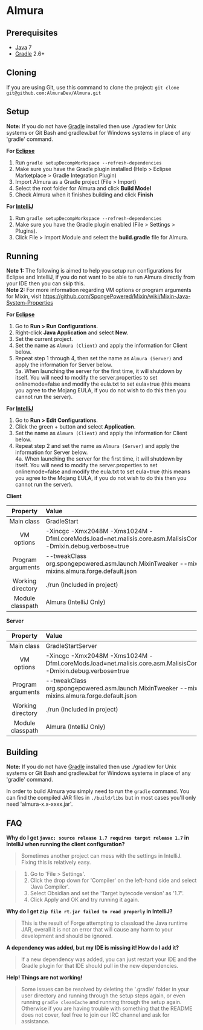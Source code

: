 Almura
=============

## Prerequisites
* [Java] 7
* [Gradle] 2.6+

## Cloning
If you are using Git, use this command to clone the project: `git clone git@github.com:AlmuraDev/Almura.git`

## Setup
__Note:__ If you do not have [Gradle] installed then use ./gradlew for Unix systems or Git Bash and gradlew.bat for Windows systems in place of any 'gradle' command.

__For [Eclipse]__  
  1. Run `gradle setupDecompWorkspace --refresh-dependencies`  
  2. Make sure you have the Gradle plugin installed (Help > Eclipse Marketplace > Gradle Integration Plugin)  
  3. Import Almura as a Gradle project (File > Import)
  4. Select the root folder for Almura and click **Build Model**
  5. Check Almura when it finishes building and click **Finish**

__For [IntelliJ]__  
  1. Run `gradle setupDecompWorkspace --refresh-dependencies`  
  2. Make sure you have the Gradle plugin enabled (File > Settings > Plugins).  
  3. Click File > Import Module and select the **build.gradle** file for Almura.

## Running
__Note 1:__ The following is aimed to help you setup run configurations for Eclipse and IntelliJ, if you do not want to be able to run Almura directly from your IDE then you can skip this.  
__Note 2:__ For more information regarding VM options or program arguments for Mixin, visit https://github.com/SpongePowered/Mixin/wiki/Mixin-Java-System-Properties

__For [Eclipse]__  
  1. Go to **Run > Run Configurations**.  
  2. Right-click **Java Application** and select **New**.  
  3. Set the current project.  
  4. Set the name as `Almura (Client)` and apply the information for Client below.
  5. Repeat step 1 through 4, then set the name as `Almura (Server)` and apply the information for Server below.  
  5a. When launching the server for the first time, it will shutdown by itself. You will need to modify the server.properties to set onlinemode=false and modify the eula.txt to set eula=true (this means you agree to the Mojang EULA, if you do not wish to do this then you cannot run the server).


__For [IntelliJ]__  
  1. Go to **Run > Edit Configurations**.  
  2. Click the green + button and select **Application**.  
  3. Set the name as `Almura (Client)` and apply the information for Client below.  
  4. Repeat step 2 and set the name as `Almura (Server)` and apply the information for Server below.  
  4a. When launching the server for the first time, it will shutdown by itself. You will need to modify the server.properties to set onlinemode=false and modify the eula.txt to set eula=true (this means you agree to the Mojang EULA, if you do not wish to do this then you cannot run the server).

__Client__

|     Property      | Value                                                                                                              |
|:-----------------:|:-------------------------------------------------------------------------------------------------------------------|
|    Main class     | GradleStart                                                                                                        |
|    VM options     | -Xincgc -Xmx2048M -Xms1024M -Dfml.coreMods.load=net.malisis.core.asm.MalisisCorePlugin, -Dmixin.debug.verbose=true |
| Program arguments | --tweakClass org.spongepowered.asm.launch.MixinTweaker --mixin mixins.almura.forge.default.json                    |
| Working directory | ./run (Included in project)                                                                                        |
| Module classpath  | Almura (IntelliJ Only)                                                                                             |

__Server__

|     Property      | Value                                                                                                              |
|:-----------------:|:-------------------------------------------------------------------------------------------------------------------|
|    Main class     | GradleStartServer                                                                                                  |
|    VM options     | -Xincgc -Xmx2048M -Xms1024M -Dfml.coreMods.load=net.malisis.core.asm.MalisisCorePlugin, -Dmixin.debug.verbose=true |
| Program arguments | --tweakClass org.spongepowered.asm.launch.MixinTweaker --mixin mixins.almura.forge.default.json                    |
| Working directory | ./run (Included in project)                                                                                        |
| Module classpath  | Almura (IntelliJ Only)                                                                                             |


## Building
__Note:__ If you do not have [Gradle] installed then use ./gradlew for Unix systems or Git Bash and gradlew.bat for Windows systems in place of any 'gradle' command.

In order to build Almura you simply need to run the `gradle` command. You can find the compiled JAR files in `./build/libs` but in most cases you'll only need 'almura-x.x-xxxx.jar'.

## FAQ
__Why do I get `javac: source release 1.7 requires target release 1.7` in IntelliJ when running the client configuration?__
>Sometimes another project can mess with the settings in IntelliJ. Fixing this is relatively easy.

>1. Go to 'File > Settings'.
>2. Click the drop down for 'Compiler' on the left-hand side and select 'Java Compiler'.
>3. Select Obsidian and set the 'Target bytecode version' as '1.7'.
>4. Click Apply and OK and try running it again.

__Why do I get `Zip file rt.jar failed to read properly` in IntelliJ?__
>This is the result of Forge attempting to classload the Java runtime JAR, overall it is not an error that will cause any harm to your development and should be ignored.

__A dependency was added, but my IDE is missing it! How do I add it?__
>If a new dependency was added, you can just restart your IDE and the Gradle plugin for that IDE should pull in the new dependencies.

__Help! Things are not working!__
>Some issues can be resolved by deleting the '.gradle' folder in your user directory and running through the setup steps again, or even running `gradle cleanCache` and running through the setup again. Otherwise if you are having trouble with something that the README does not cover, feel free to join our IRC channel and ask for assistance.

[Eclipse]: http://www.eclipse.org/
[Gradle]: http://www.gradle.org/
[IntelliJ]: http://www.jetbrains.com/idea/
[Java]: http://java.oracle.com/
